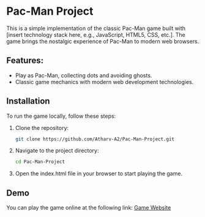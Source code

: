 # Pac-Man Project

This is a simple implementation of the classic Pac-Man game built with [insert technology stack here, e.g., JavaScript, HTML5, CSS, etc.]. The game brings the nostalgic experience of Pac-Man to modern web browsers.

## Features:
- Play as Pac-Man, collecting dots and avoiding ghosts.
- Classic game mechanics with modern web development technologies.

## Installation

To run the game locally, follow these steps:

1. Clone the repository:
   ```bash
   git clone https://github.com/Atharv-A2/Pac-Man-Project.git
2. Navigate to the project directory:
   ```bash
   cd Pac-Man-Project
3. Open the index.html file in your browser to start playing the game.

## Demo

You can play the game online at the following link:
[Game Website](https://pac-man1.netlify.app/)
